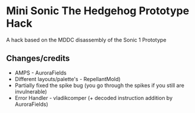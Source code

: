 # Mini Sonic The Hedgehog Prototype Hack
A hack based on the MDDC disassembly of the Sonic 1 Prototype
## Changes/credits
* AMPS - AuroraFields
* Different layouts/palette's - RepellantMold)
* Partially fixed the spike bug (you go through the spikes if you still are invulnerable)
* Error Handler - vladikcomper (+ decoded instruction addition by AuroraFields)